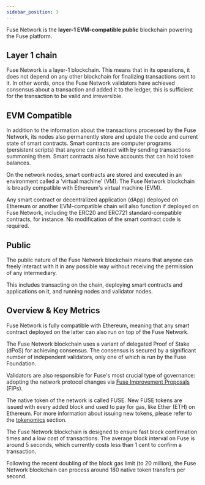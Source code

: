 ```yaml
---
sidebar_position: 3
---
```


Fuse Network is the **layer-1 EVM-compatible public** blockchain powering the Fuse platform.

## Layer 1 chain

Fuse Network is a layer-1 blockchain. This means that in its operations, it does not depend on any other blockchain for finalizing transactions sent to it. In other words, once the Fuse Network validators have achieved consensus about a transaction and added it to the ledger, this is sufficient for the transaction to be valid and irreversible.

## EVM Compatible

In addition to the information about the transactions processed by the Fuse Network, its nodes also permanently store and update the code and current state of smart contracts. Smart contracts are computer programs (persistent scripts) that anyone can interact with by sending transactions summoning them. Smart contracts also have accounts that can hold token balances.

On the network nodes, smart contracts are stored and executed in an environment called a 'virtual machine' (VM). The Fuse Network blockchain is broadly compatible with Ethereum's virtual machine (EVM).

Any smart contract or decentralized application (dApp) deployed on Ethereum or another EVM-compatible chain will also function if deployed on Fuse Network, including the ERC20 and ERC721 standard-compatible contracts, for instance. No modification of the smart contract code is required.

## Public

The public nature of the Fuse Network blockchain means that anyone can freely interact with it in any possible way without receiving the permission of any intermediary.

This includes transacting on the chain, deploying smart contracts and applications on it, and running nodes and validator nodes.

## Overview & Key Metrics

Fuse Network is fully compatible with Ethereum, meaning that any smart contract deployed on the latter can also run on top of the Fuse Network.

The Fuse Network blockchain uses a variant of delegated Proof of Stake (dPoS) for achieving consensus. The consensus is secured by a significant number of independent validators, only one of which is run by the Fuse Foundation.

Validators are also responsible for Fuse's most crucial type of governance: adopting the network protocol changes via [Fuse Improvement Proposals](https://app.gitbook.com/o/-LdmeTBjede0-BcSd0W0/s/goUiB6chXvy8iVhpHHNd/understanding-fuse/fuse-today/fuse-governance-and-development/fips) (FIPs).

The native token of the network is called FUSE. New FUSE tokens are issued with every added block and used to pay for gas, like Ether (ETH) on Ethereum. For more information about issuing new tokens, please refer to the [tokenomics](https://app.gitbook.com/o/-LdmeTBjede0-BcSd0W0/s/goUiB6chXvy8iVhpHHNd/understanding-fuse/fuse-today/fuse-tokenomics) section.

The Fuse Network blockchain is designed to ensure fast block confirmation times and a low cost of transactions. The average block interval on Fuse is around 5 seconds, which currently costs less than 1 cent to confirm a transaction.

Following the recent doubling of the block gas limit (to 20 million), the Fuse Network blockchain can process around 180 native token transfers per second.
